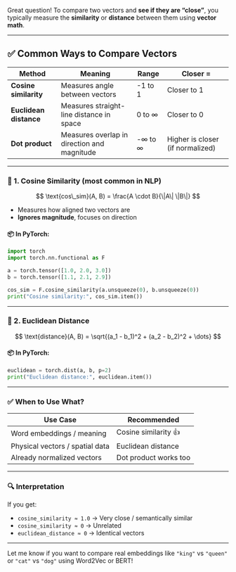 Great question! To compare two vectors and **see if they are “close”**, you typically measure the **similarity** or **distance** between them using **vector math**.

---

## ✅ Common Ways to Compare Vectors

| Method                 | Meaning                                     | Range   | Closer =                         |
| ---------------------- | ------------------------------------------- | ------- | -------------------------------- |
| **Cosine similarity**  | Measures angle between vectors              | -1 to 1 | Closer to 1                      |
| **Euclidean distance** | Measures straight-line distance in space    | 0 to ∞  | Closer to 0                      |
| **Dot product**        | Measures overlap in direction and magnitude | -∞ to ∞ | Higher is closer (if normalized) |

---

### 🧠 1. **Cosine Similarity** (most common in NLP)

$$
\text{cos\_sim}(A, B) = \frac{A \cdot B}{\|A\| \|B\|}
$$

* Measures how aligned two vectors are
* **Ignores magnitude**, focuses on direction

#### 📦 In PyTorch:

```python
import torch
import torch.nn.functional as F

a = torch.tensor([1.0, 2.0, 3.0])
b = torch.tensor([1.1, 2.1, 2.9])

cos_sim = F.cosine_similarity(a.unsqueeze(0), b.unsqueeze(0))
print("Cosine similarity:", cos_sim.item())
```

---

### 🧠 2. **Euclidean Distance**

$$
\text{distance}(A, B) = \sqrt{(a_1 - b_1)^2 + (a_2 - b_2)^2 + \dots}
$$

#### 📦 In PyTorch:

```python
euclidean = torch.dist(a, b, p=2)
print("Euclidean distance:", euclidean.item())
```

---

### ✅ When to Use What?

| Use Case                        | Recommended           |
| ------------------------------- | --------------------- |
| Word embeddings / meaning       | Cosine similarity 👍  |
| Physical vectors / spatial data | Euclidean distance    |
| Already normalized vectors      | Dot product works too |

---

### 🔍 Interpretation

If you get:

* `cosine_similarity ≈ 1.0` → Very close / semantically similar
* `cosine_similarity ≈ 0` → Unrelated
* `euclidean_distance ≈ 0` → Identical vectors

---

Let me know if you want to compare real embeddings like `"king"` vs `"queen"` or `"cat"` vs `"dog"` using Word2Vec or BERT!

